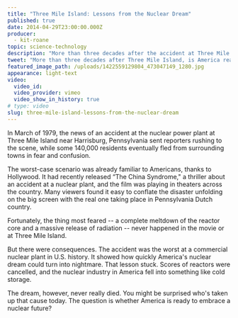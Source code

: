 ```yaml
---
title: "Three Mile Island: Lessons from the Nuclear Dream"
published: true
date: 2014-04-29T23:00:00.000Z
producer:
  - kit-roane
topic: science-technology
description: "More than three decades after the accident at Three Mile Island cast a shadow on the atomic dream, is America again ready to give nuclear energy a chance?"
tweet: "More than three decades after Three Mile Island, is America ready to try nuclear energy again?"
featured_image_path: /uploads/1422559129804_473047149_1280.jpg
appearance: light-text
video:
  video_id:
  video_provider: vimeo
  video_show_in_history: true
# type: video
slug: three-mile-island-lessons-from-the-nuclear-dream
---
```


In March of 1979, the news of an accident at the nuclear power plant at Three Mile Island near Harrisburg, Pennsylvania sent reporters rushing to the scene, while some 140,000 residents eventually fled from surrounding towns in fear and confusion.

The worst-case scenario was already familiar to Americans, thanks to Hollywood. It had recently released “The China Syndrome," a thriller about an accident at a nuclear plant, and the film was playing in theaters across the country. Many viewers found it easy to conflate the disaster unfolding on the big screen with the real one taking place in Pennsylvania Dutch country.

Fortunately, the thing most feared -- a complete meltdown of the reactor core and a massive release of radiation -- never happened in the movie or at Three Mile Island.

But there were consequences. The accident was the worst at a commercial nuclear plant in U.S. history. It showed how quickly America's nuclear dream could turn into nightmare. That lesson stuck. Scores of reactors were cancelled, and the nuclear industry in America fell into something like cold storage.

The dream, however, never really died. You might be surprised who's taken up that cause today. The question is whether America is ready to embrace a nuclear future?

